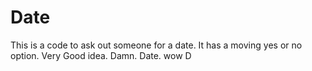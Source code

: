 # Date
This is a code to ask out someone for a date.
It has a moving yes or no option.
Very Good idea.
Damn.
Date.
wow
D
